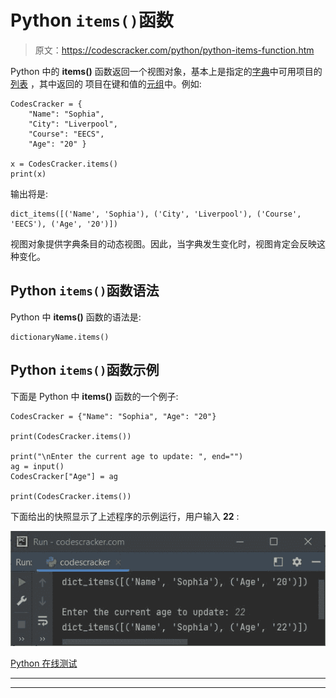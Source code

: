 # Python `items()`函数

> 原文：<https://codescracker.com/python/python-items-function.htm>

Python 中的 **items()** 函数返回一个视图对象，基本上是指定的[字典](/python/python-dictionary.htm)中可用项目的[列表](/python/python-lists.htm) ，其中返回的 项目在键和值的[元组](/python/python-tuples.htm)中。例如:

```
CodesCracker = {
    "Name": "Sophia",
    "City": "Liverpool",
    "Course": "EECS",
    "Age": "20" }

x = CodesCracker.items()
print(x)
```

输出将是:

```
dict_items([('Name', 'Sophia'), ('City', 'Liverpool'), ('Course', 'EECS'), ('Age', '20')])
```

视图对象提供字典条目的动态视图。因此，当字典发生变化时，视图肯定会反映这种变化。

## Python `items()`函数语法

Python 中 **items()** 函数的语法是:

```
dictionaryName.items()
```

## Python `items()`函数示例

下面是 Python 中 **items()** 函数的一个例子:

```
CodesCracker = {"Name": "Sophia", "Age": "20"}

print(CodesCracker.items())

print("\nEnter the current age to update: ", end="")
ag = input()
CodesCracker["Age"] = ag

print(CodesCracker.items())
```

下面给出的快照显示了上述程序的示例运行，用户输入 **22** :

![python items function](img/dae2c6635c45b533d78426b97d6468ba.png)

[Python 在线测试](/exam/showtest.php?subid=10)

* * *

* * *